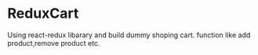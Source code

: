 # ReduxCart
Using react-redux libarary and build dummy shoping cart. function  like add product,remove product etc.
